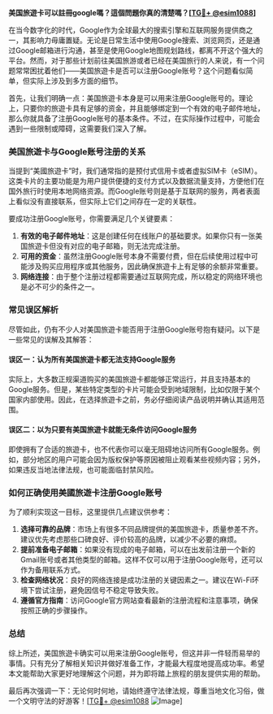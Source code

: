 **美国旅遊卡可以註冊google嗎？這個問題你真的清楚嗎？[[TG💪+ @esim1088](https://t.me/s/esim1088)]**

在当今数字化的时代，Google作为全球最大的搜索引擎和互联网服务提供商之一，其影响力毋庸置疑。无论是日常生活中使用Google搜索、浏览网页，还是通过Google邮箱进行沟通，甚至是使用Google地图规划路线，都离不开这个强大的平台。然而，对于那些计划前往美国旅游或者已经在美国旅行的人来说，有一个问题常常困扰着他们——美国旅遊卡是否可以注册Google账号？这个问题看似简单，但实际上涉及到多方面的细节。

首先，让我们明确一点：美国旅遊卡本身是可以用来注册Google账号的。理论上，只要你的旅遊卡具有足够的资金，并且能够绑定到一个有效的电子邮件地址，那么你就具备了注册Google账号的基本条件。不过，在实际操作过程中，可能会遇到一些限制或障碍，这需要我们深入了解。

### **美国旅遊卡与Google账号注册的关系**

当提到“美國旅遊卡”时，我们通常指的是预付式信用卡或者虚拟SIM卡（eSIM）。这类卡片的主要功能是为用户提供便捷的支付方式以及数据流量支持，方便他们在国外旅行时使用本地网络资源。而Google账号则是基于互联网的服务，两者表面上看似没有直接联系，但实际上它们之间存在一定的关联性。

要成功注册Google账号，你需要满足几个关键要素：
1. **有效的电子邮件地址**：这是创建任何在线账户的基础要求。如果你只有一张美国旅遊卡但没有对应的电子邮箱，则无法完成注册。
2. **可用的资金**：虽然注册Google账号本身不需要付费，但在后续使用过程中可能涉及购买应用程序或其他服务，因此确保旅遊卡上有足够的余额非常重要。
3. **网络连接**：由于整个注册过程都需要通过互联网完成，所以稳定的网络环境也是必不可少的条件之一。

### **常见误区解析**

尽管如此，仍有不少人对美国旅遊卡能否用于注册Google账号抱有疑问。以下是一些常见的误解及其解答：

#### **误区一：认为所有美国旅遊卡都无法支持Google服务**
实际上，大多数正规渠道购买的美国旅遊卡都能够正常运行，并且支持基本的Google服务。但是，某些特定类型的卡片可能会受到地域限制，比如仅限于某个国家内部使用。因此，在选择旅遊卡之前，务必仔细阅读产品说明并确认其适用范围。

#### **误区二：以为只要有美国旅遊卡就能无条件访问Google服务**
即使拥有了合适的旅遊卡，也不代表你可以毫无阻碍地访问所有Google服务。例如，部分地区的用户可能会因为版权保护等原因被阻止观看某些视频内容；另外，如果违反当地法律法规，也可能面临封禁风险。

### **如何正确使用美國旅遊卡注册Google账号**

为了顺利实现这一目标，这里提供几点建议供参考：

1. **选择可靠的品牌**：市场上有很多不同品牌提供的美国旅遊卡，质量参差不齐。建议优先考虑那些口碑良好、评价较高的品牌，以减少不必要的麻烦。
2. **提前准备电子邮箱**：如果没有现成的电子邮箱，可以在出发前注册一个新的Gmail账号或者其他类型的邮箱。这样不仅可以用于注册Google账号，还可以作为备用联系方式。
3. **检查网络状况**：良好的网络连接是成功注册的关键因素之一。建议在Wi-Fi环境下尝试注册，避免因信号不稳定导致失败。
4. **遵循官方指南**：访问Google官方网站查看最新的注册流程和注意事项，确保按照正确的步骤操作。

### **总结**

综上所述，美国旅遊卡确实可以用来注册Google账号，但这并非一件轻而易举的事情。只有充分了解相关知识并做好准备工作，才能最大程度地提高成功率。希望本文能帮助大家更好地理解这个问题，并为即将踏上旅程的朋友提供实用的帮助。

最后再次强调一下：无论何时何地，请始终遵守法律法规，尊重当地文化习俗，做一个文明守法的好游客！[[TG💪+ @esim1088](https://t.me/s/esim1088) ![Image](https://i.postimg.cc/4NQfJmqS/Snipaste-2025-05-13-00-14-12.png)]